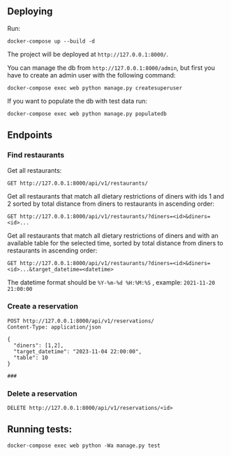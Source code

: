 ## Deploying

Run:

    docker-compose up --build -d

The project will be deployed at `http://127.0.0.1:8000/`.

You can manage the db from `http://127.0.0.1:8000/admin`, but first you have to create an admin user with the following 
command:

    docker-compose exec web python manage.py createsuperuser

If you want to populate the db with test data run:

    docker-compose exec web python manage.py populatedb
    
## Endpoints

### Find restaurants

Get all restaurants:

    GET http://127.0.0.1:8000/api/v1/restaurants/

Get all restaurants that match all dietary restrictions of diners with ids 1 and 2 sorted by total distance from diners 
to restaurants in ascending order:

    GET http://127.0.0.1:8000/api/v1/restaurants/?diners=<id>&diners=<id>...
    
Get all restaurants that match all dietary restrictions of diners and with an available table for the selected time,
sorted by total distance from diners to restaurants in ascending order:

    GET http://127.0.0.1:8000/api/v1/restaurants/?diners=<id>&diners=<id>...&target_datetime=<datetime>
    
The datetime format should be `%Y-%m-%d %H:%M:%S` , example: `2021-11-20 21:00:00`
    
### Create a reservation

    POST http://127.0.0.1:8000/api/v1/reservations/
    Content-Type: application/json
    
    {
      "diners": [1,2],
      "target_datetime": "2023-11-04 22:00:00",
      "table": 10
    }

    ###
    
### Delete a reservation

    DELETE http://127.0.0.1:8000/api/v1/reservations/<id>
    
## Running tests:
    
    docker-compose exec web python -Wa manage.py test